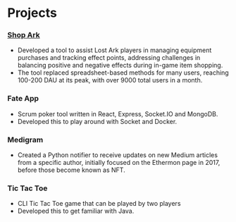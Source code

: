 # Projects

### [Shop Ark](https://www.shopark.pro/)
- Developed a tool to assist Lost Ark players in managing equipment purchases and tracking effect points, addressing challenges in balancing positive and negative effects during in-game item shopping.
- The tool replaced spreadsheet-based methods for many users, reaching 100-200 DAU at its peak, with over 9000 total users in a month.

### Fate App
- Scrum poker tool written in React, Express, Socket.IO and MongoDB.
- Developed this to play around with Socket and Docker.

### Medigram
- Created a Python notifier to receive updates on new Medium articles from a specific author, initially focused on the Ethermon page in 2017, before those become known as NFT.

### Tic Tac Toe
- CLI Tic Tac Toe game that can be played by two players
- Developed this to get familiar with Java.